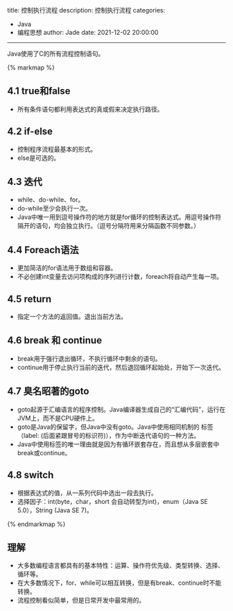title: 控制执行流程
description: 控制执行流程
categories: 
  - Java
  - 编程思想
author: Jade
date: 2021-12-02 20:00:00
---

Java使用了C的所有流程控制语句。

{% markmap %}

## 4.1 true和false
- 所有条件语句都利用表达式的真或假来决定执行路径。

## 4.2 if-else
- 控制程序流程最基本的形式。
- else是可选的。

## 4.3 迭代
- while、do-while、for。
- do-while至少会执行一次。
- Java中唯一用到逗号操作符的地方就是for循环的控制表达式。用逗号操作符隔开的语句，均会独立执行。（逗号分隔符用来分隔函数不同参数。）

## 4.4 Foreach语法
- 更加简洁的for语法用于数组和容器。
- 不必创建int变量去访问项构成的序列进行计数，foreach将自动产生每一项。

## 4.5 return
- 指定一个方法的返回值。退出当前方法。

## 4.6 break 和 continue
- break用于强行退出循环，不执行循环中剩余的语句。
- continue用于停止执行当前的迭代，然后退回循环起始处，开始下一次迭代。

## 4.7 臭名昭著的goto
- goto起源于汇编语言的程序控制。Java编译器生成自己的“汇编代码”，运行在JVM上，而不是CPU硬件上。
- goto是Java的保留字，但Java中没有goto。Java中使用相同机制的 标签（label: (后面紧跟冒号的标识符)），作为中断迭代语句的一种方法。
- Java中使用标签的唯一理由就是因为有循环嵌套存在，而且想从多层嵌套中break或continue。

## 4.8 switch
- 根据表达式的值，从一系列代码中选出一段去执行。
- 选择因子：int(byte，char，short 会自动转型为int)，enum（Java SE 5.0），String (Java SE 7)。

{% endmarkmap %}

## 理解
- 大多数编程语言都具有的基本特性：运算、操作符优先级、类型转换、选择、循环等。
- 在大多数情况下，for、while可以相互转换，但是有break、continue时不能转换。
- 流程控制看似简单，但是日常开发中最常用的。